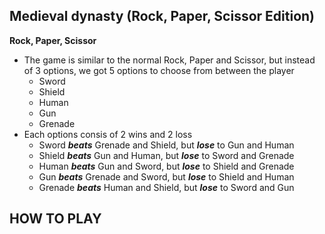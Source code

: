 ## Medieval dynasty (Rock, Paper, Scissor Edition)
**Rock, Paper, Scissor**
- The game is similar to the normal Rock, Paper and Scissor, but instead 
of 3 options, we got 5 options to choose from between the player
  - Sword
  - Shield
  - Human
  - Gun
  - Grenade
- Each options consis of 2 wins and 2 loss
  - Sword ***beats*** Grenade and Shield, but ***lose*** to Gun and Human
  - Shield ***beats*** Gun and Human, but ***lose*** to Sword and Grenade
  - Human ***beats*** Gun and Sword, but ***lose*** to Shield and Grenade
  - Gun ***beats*** Grenade and Sword, but ***lose*** to Shield and Human
  - Grenade ***beats*** Human and Shield, but ***lose*** to Sword and Gun

## HOW TO PLAY

